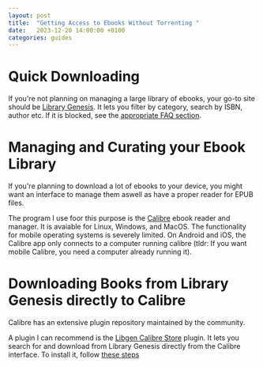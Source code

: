 ```yaml
---
layout: post
title:  "Getting Access to Ebooks Without Torrenting "
date:   2023-12-20 14:00:00 +0100
categories: guides
---
```


# Quick Downloading
If you're not planning on managing a large library of ebooks, your go-to site should be [Library Genesis][libgen]. It lets you filter by category, search by ISBN, author etc. If it is blocked, see the [appropriate FAQ section](/faq/#url-blocked).

# Managing and Curating your Ebook Library
If you're planning to download a lot of ebooks to your device, you might want an interface to manage them aswell as have a proper reader for EPUB files.

The program I use foor this purpose is the [Calibre][calibre] ebook reader and manager.
It is avaiable for Linux, Windows, and MacOS. 
The functionality for mobile operating systems is severely limited. On Android and iOS, the Calibre app only connects to a computer running calibre (tldr: If you want mobile Calibre, you need a computer already running it).

# Downloading Books from Library Genesis directly to Calibre
Calibre has an extensive plugin repository maintained by the community.

A plugin I can recommend is the [Libgen Calibre Store][store-plugin] plugin. It lets you search for and download from Library Genesis directly from the Calibre interface. To install it, follow [these steps][store-plugin-install]

[libgen]: https://libgen.is
[calibre]: https://calibre-ebook.com/download
[store-plugin]: https://github.com/poochinski9/libgen-calibre-store-plugin/releases/tag/1.2
[store-plugin-install]: https://github.com/poochinski9/libgen-calibre-store-plugin/releases/tag/1.2